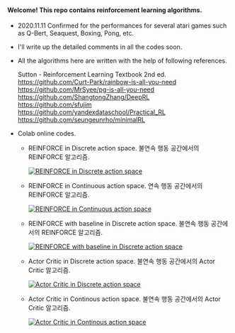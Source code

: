 #### Welcome! This repo contains reinforcement learning algorithms.

- 2020.11.11 Confirmed for the performances for several atari games such as Q-Bert, Seaquest, Boxing, Pong, etc.  

- I'll write up the detailed comments in all the codes soon. 

- All the algorithms here are written with the help of following references.

    Sutton - Reinforcement Learning Textbook 2nd ed.
    https://github.com/Curt-Park/rainbow-is-all-you-need  
    https://github.com/MrSyee/pg-is-all-you-need  
    https://github.com/ShangtongZhang/DeepRL  
    https://github.com/sfujim  
    https://github.com/yandexdataschool/Practical_RL  
    https://github.com/seungeunrho/minimalRL

- Colab online codes.

    - REINFORCE in Discrete action space. 불연속 행동 공간에서의 REINFORCE 알고리즘.
    
       [![REINFORCE in Discrete action space](https://user-images.githubusercontent.com/56760035/104275255-cb4d0b00-54e5-11eb-9501-afa6ead99c23.png)](https://colab.research.google.com/github/kyunghoon-jung/MacaronRL/blob/main/Policy_Based/REINFORCE/1.%20DiscreteREINFORCE.ipynb)

    - REINFORCE in Continuous action space. 연속 행동 공간에서의 REINFORCE 알고리즘.
    
       [![REINFORCE in Continuous action space](https://user-images.githubusercontent.com/56760035/104275255-cb4d0b00-54e5-11eb-9501-afa6ead99c23.png)](https://colab.research.google.com/github/kyunghoon-jung/MacaronRL/blob/main/Policy_Based/REINFORCE/2.%20ContinuousREINFORCE.ipynb)

    - REINFORCE with baseline in Discrete action space. 불연속 행동 공간에서의 REINFORCE 알고리즘.
    
       [![REINFORCE with baseline in Discrete action space](https://user-images.githubusercontent.com/56760035/104275255-cb4d0b00-54e5-11eb-9501-afa6ead99c23.png)](https://colab.research.google.com/github/kyunghoon-jung/MacaronRL/blob/main/Policy_Based/REINFORCE/3.%20DiscreteREINFORCEwithBaseline.ipynb)

    - Actor Critic in Discrete action space. 불연속 행동 공간에서의 Actor Critic 알고리즘.
    
       [![Actor Critic in Discrete action space](https://user-images.githubusercontent.com/56760035/104275255-cb4d0b00-54e5-11eb-9501-afa6ead99c23.png)](https://colab.research.google.com/github/kyunghoon-jung/MacaronRL/blob/main/Policy_Based/Actor_Critic/4.%20DiscreteActorCritic.ipynb)

    - Actor Critic in Continous action space. 불연속 행동 공간에서의 Actor Critic 알고리즘.
    
       [![Actor Critic in Continous action space](https://user-images.githubusercontent.com/56760035/104275255-cb4d0b00-54e5-11eb-9501-afa6ead99c23.png)](https://colab.research.google.com/github/kyunghoon-jung/MacaronRL/blob/main/Policy_Based/Actor_Critic/5.%20ContinuousActorCritic.ipynb)

